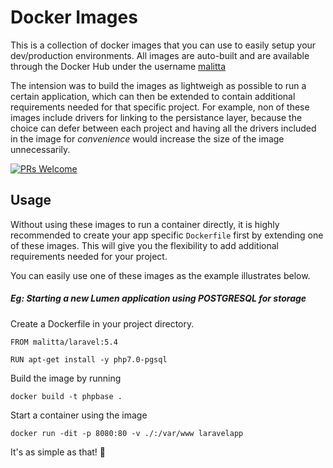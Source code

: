 # Docker Images

This is a collection of docker images that you can use to easily setup your dev/production environments. All images are auto-built and are available through the Docker Hub under the username [malitta](https://hub.docker.com/u/malitta)

The intension was to build the images as lightweigh as possible to run a certain application, which can then be extended to contain additional requirements needed for that specific project. For example, non of these images include drivers for linking to the persistance layer, because the choice can defer between each project and having all the drivers included in the image for _convenience_ would increase the size of the image unnecessarily.

[![PRs Welcome](https://img.shields.io/badge/PRs-welcome-brightgreen.svg?style=flat-square)](http://makeapullrequest.com)

## Usage 

Without using these images to run a container directly, it is highly recommended to create your app specific `Dockerfile` first by extending one of these images. This will give you the flexibility to add additional requirements needed for your project. 

You can easily use one of these images as the example illustrates below.

##### Eg: Starting a new Lumen application using POSTGRESQL for storage

Create a Dockerfile in your project directory.
```
FROM malitta/laravel:5.4

RUN apt-get install -y php7.0-pgsql
```

Build the image by running

`docker build -t phpbase .`

Start a container using the image

`docker run -dit -p 8080:80 -v ./:/var/www laravelapp`

It's as simple as that!  🙌